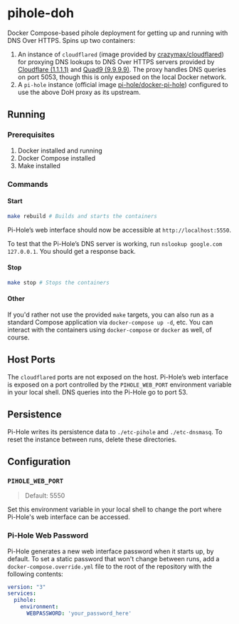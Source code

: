 # pihole-doh

Docker Compose-based pihole deployment for getting up and running with DNS Over HTTPS. Spins up two containers:

1. An instance of `cloudflared` (image provided by [crazymax/cloudflared](https://github.com/crazy-max/docker-cloudflared)) for proxying DNS lookups to DNS Over HTTPS servers provided by [Cloudflare (1.1.1.1)](https://1.1.1.1/dns/) and [Quad9 (9.9.9.9)](https://www.quad9.net). The proxy handles DNS queries on port 5053, though this is only exposed on the local Docker network.
1. A `pi-hole` instance (official image [pi-hole/docker-pi-hole](https://github.com/pi-hole/docker-pi-hole)) configured to use the above DoH proxy as its upstream.

## Running

### Prerequisites

1. Docker installed and running
1. Docker Compose installed
1. Make installed

### Commands

#### Start

```zsh
make rebuild # Builds and starts the containers
```

Pi-Hole’s web interface should now be accessible at `http://localhost:5550`.

To test that the Pi-Hole’s DNS server is working, run `nslookup google.com 127.0.0.1`. You should get a response back.

#### Stop

```zsh
make stop # Stops the containers
```

#### Other

If you'd rather not use the provided `make` targets, you can also run as a standard Compose application via `docker-compose up -d`, etc. You can interact with the containers using `docker-compose` or `docker` as well, of course.

## Host Ports

The `cloudflared` ports are not exposed on the host. Pi-Hole’s web interface is exposed on a port controlled by the `PIHOLE_WEB_PORT` environment variable in your local shell. DNS queries into the Pi-Hole go to port 53.

## Persistence

Pi-Hole writes its persistence data to `./etc-pihole` and `./etc-dnsmasq`. To reset the instance between runs, delete these directories.

## Configuration

### `PIHOLE_WEB_PORT`

> Default: 5550

Set this environment variable in your local shell to change the port where Pi-Hole's web interface can be accessed.

### Pi-Hole Web Password

Pi-Hole generates a new web interface password when it starts up, by default. To set a static password that won't change between runs, add a `docker-compose.override.yml` file to the root of the repository with the following contents:

```yaml
version: "3"
services:
  pihole:
    environment:
      WEBPASSWORD: 'your_password_here'
```
